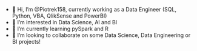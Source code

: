 - 👋 Hi, I’m @Piotrek158, currently working as a Data Engineer (SQL, Python, VBA, QlikSense and PowerBI)
- 👀 I’m interested in Data Science, AI and BI
- 🌱 I’m currently learning pySpark and R
- 💞️ I’m looking to collaborate on some Data Science, Data Engineering or BI projects!

<!---
Piotrek158/Piotrek158 is a ✨ special ✨ repository because its `README.md` (this file) appears on your GitHub profile.
You can click the Preview link to take a look at your changes.
--->
